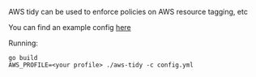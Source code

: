 AWS tidy can be used to enforce policies on AWS resource tagging, etc

You can find an example config [here](config.yml)

Running:
```
go build
AWS_PROFILE=<your profile> ./aws-tidy -c config.yml
```
